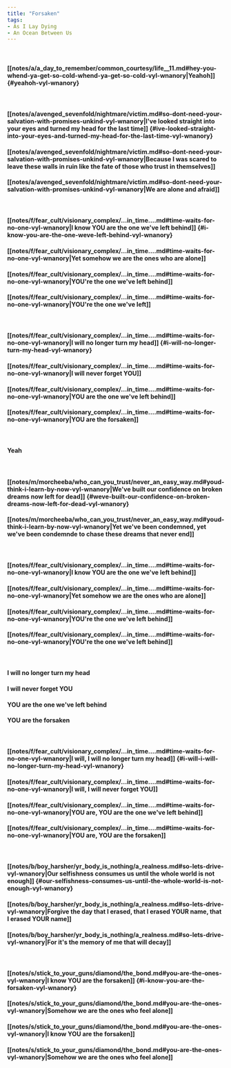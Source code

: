 ```yaml
---
title: "Forsaken"
tags:
- As I Lay Dying
- An Ocean Between Us
---
```

&nbsp;
#### [[notes/a/a_day_to_remember/common_courtesy/life__11.md#hey-you-whend-ya-get-so-cold-whend-ya-get-so-cold-vyl-wnanory|Yeahoh]] {#yeahoh-vyl-wnanory}
&nbsp;
#### [[notes/a/avenged_sevenfold/nightmare/victim.md#so-dont-need-your-salvation-with-promises-unkind-vyl-wnanory|I've looked straight into your eyes and turned my head for the last time]] {#ive-looked-straight-into-your-eyes-and-turned-my-head-for-the-last-time-vyl-wnanory}
#### [[notes/a/avenged_sevenfold/nightmare/victim.md#so-dont-need-your-salvation-with-promises-unkind-vyl-wnanory|Because I was scared to leave these walls in ruin like the fate of those who trust in themselves]]
#### [[notes/a/avenged_sevenfold/nightmare/victim.md#so-dont-need-your-salvation-with-promises-unkind-vyl-wnanory|We are alone and afraid]]
&nbsp;
#### [[notes/f/fear_cult/visionary_complex/…in_time….md#time-waits-for-no-one-vyl-wnanory|I know YOU are the one we've left behind]] {#i-know-you-are-the-one-weve-left-behind-vyl-wnanory}
#### [[notes/f/fear_cult/visionary_complex/…in_time….md#time-waits-for-no-one-vyl-wnanory|Yet somehow we are the ones who are alone]]
#### [[notes/f/fear_cult/visionary_complex/…in_time….md#time-waits-for-no-one-vyl-wnanory|YOU're the one we've left behind]]
#### [[notes/f/fear_cult/visionary_complex/…in_time….md#time-waits-for-no-one-vyl-wnanory|YOU're the one we've left]]
&nbsp;
#### [[notes/f/fear_cult/visionary_complex/…in_time….md#time-waits-for-no-one-vyl-wnanory|I will no longer turn my head]] {#i-will-no-longer-turn-my-head-vyl-wnanory}
#### [[notes/f/fear_cult/visionary_complex/…in_time….md#time-waits-for-no-one-vyl-wnanory|I will never forget YOU]]
#### [[notes/f/fear_cult/visionary_complex/…in_time….md#time-waits-for-no-one-vyl-wnanory|YOU are the one we've left behind]]
#### [[notes/f/fear_cult/visionary_complex/…in_time….md#time-waits-for-no-one-vyl-wnanory|YOU are the forsaken]]
&nbsp;
#### Yeah
&nbsp;
#### [[notes/m/morcheeba/who_can_you_trust/never_an_easy_way.md#youd-think-i-learn-by-now-vyl-wnanory|We've built our confidence on broken dreams now left for dead]] {#weve-built-our-confidence-on-broken-dreams-now-left-for-dead-vyl-wnanory}
#### [[notes/m/morcheeba/who_can_you_trust/never_an_easy_way.md#youd-think-i-learn-by-now-vyl-wnanory|Yet we've been condemned, yet we've been condemnde to chase these dreams that never end]]
&nbsp;
#### [[notes/f/fear_cult/visionary_complex/…in_time….md#time-waits-for-no-one-vyl-wnanory|I know YOU are the one we've left behind]]
#### [[notes/f/fear_cult/visionary_complex/…in_time….md#time-waits-for-no-one-vyl-wnanory|Yet somehow we are the ones who are alone]]
#### [[notes/f/fear_cult/visionary_complex/…in_time….md#time-waits-for-no-one-vyl-wnanory|YOU're the one we've left behind]]
#### [[notes/f/fear_cult/visionary_complex/…in_time….md#time-waits-for-no-one-vyl-wnanory|YOU're the one we've left behind]]
&nbsp;
#### I will no longer turn my head
#### I will never forget YOU
#### YOU are the one we've left behind
#### YOU are the forsaken
&nbsp;
#### [[notes/f/fear_cult/visionary_complex/…in_time….md#time-waits-for-no-one-vyl-wnanory|I will, I will no longer turn my head]] {#i-will-i-will-no-longer-turn-my-head-vyl-wnanory}
#### [[notes/f/fear_cult/visionary_complex/…in_time….md#time-waits-for-no-one-vyl-wnanory|I will, I will never forget YOU]]
#### [[notes/f/fear_cult/visionary_complex/…in_time….md#time-waits-for-no-one-vyl-wnanory|YOU are, YOU are the one we've left behind]]
#### [[notes/f/fear_cult/visionary_complex/…in_time….md#time-waits-for-no-one-vyl-wnanory|YOU are, YOU are the forsaken]]
&nbsp;
#### [[notes/b/boy_harsher/yr_body_is_nothing/a_realness.md#so-lets-drive-vyl-wnanory|Our selfishness consumes us until the whole world is not enough]] {#our-selfishness-consumes-us-until-the-whole-world-is-not-enough-vyl-wnanory}
#### [[notes/b/boy_harsher/yr_body_is_nothing/a_realness.md#so-lets-drive-vyl-wnanory|Forgive the day that I erased, that I erased YOUR name, that I erased YOUR name]]
#### [[notes/b/boy_harsher/yr_body_is_nothing/a_realness.md#so-lets-drive-vyl-wnanory|For it's the memory of me that will decay]]
&nbsp;
#### [[notes/s/stick_to_your_guns/diamond/the_bond.md#you-are-the-ones-vyl-wnanory|I know YOU are the forsaken]] {#i-know-you-are-the-forsaken-vyl-wnanory}
#### [[notes/s/stick_to_your_guns/diamond/the_bond.md#you-are-the-ones-vyl-wnanory|Somehow we are the ones who feel alone]]
#### [[notes/s/stick_to_your_guns/diamond/the_bond.md#you-are-the-ones-vyl-wnanory|I know YOU are the forsaken]]
#### [[notes/s/stick_to_your_guns/diamond/the_bond.md#you-are-the-ones-vyl-wnanory|Somehow we are the ones who feel alone]]
